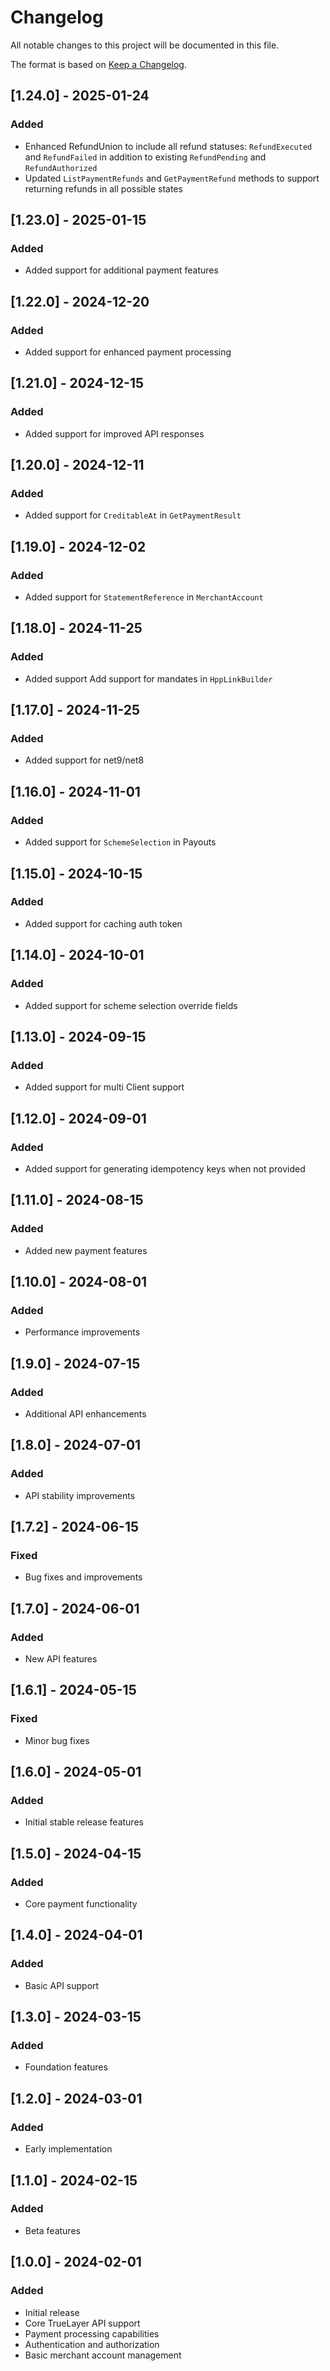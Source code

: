 # Changelog

All notable changes to this project will be documented in this file.

The format is based on [Keep a Changelog](https://keepachangelog.com/en/1.0.0/).

## [1.24.0] - 2025-01-24

### Added

- Enhanced RefundUnion to include all refund statuses: `RefundExecuted` and `RefundFailed` in addition to existing `RefundPending` and `RefundAuthorized`
- Updated `ListPaymentRefunds` and `GetPaymentRefund` methods to support returning refunds in all possible states

## [1.23.0] - 2025-01-15

### Added

- Added support for additional payment features

## [1.22.0] - 2024-12-20

### Added

- Added support for enhanced payment processing

## [1.21.0] - 2024-12-15

### Added

- Added support for improved API responses

## [1.20.0] - 2024-12-11

### Added

- Added support for `CreditableAt` in `GetPaymentResult`

## [1.19.0] - 2024-12-02

### Added

- Added support for `StatementReference` in `MerchantAccount`

## [1.18.0] - 2024-11-25

### Added

- Added support Add support for mandates in `HppLinkBuilder`

## [1.17.0] - 2024-11-25

### Added

- Added support for net9/net8

## [1.16.0] - 2024-11-01

### Added

- Added support for `SchemeSelection` in Payouts

## [1.15.0] - 2024-10-15

### Added

- Added support for caching auth token

## [1.14.0] - 2024-10-01

### Added

- Added support for scheme selection override fields

## [1.13.0] - 2024-09-15

### Added

- Added support for multi Client support

## [1.12.0] - 2024-09-01

### Added

- Added support for generating idempotency keys when not provided

## [1.11.0] - 2024-08-15

### Added

- Added new payment features

## [1.10.0] - 2024-08-01

### Added

- Performance improvements

## [1.9.0] - 2024-07-15

### Added

- Additional API enhancements

## [1.8.0] - 2024-07-01

### Added

- API stability improvements

## [1.7.2] - 2024-06-15

### Fixed

- Bug fixes and improvements

## [1.7.0] - 2024-06-01

### Added

- New API features

## [1.6.1] - 2024-05-15

### Fixed

- Minor bug fixes

## [1.6.0] - 2024-05-01

### Added

- Initial stable release features

## [1.5.0] - 2024-04-15

### Added

- Core payment functionality

## [1.4.0] - 2024-04-01

### Added

- Basic API support

## [1.3.0] - 2024-03-15

### Added

- Foundation features

## [1.2.0] - 2024-03-01

### Added

- Early implementation

## [1.1.0] - 2024-02-15

### Added

- Beta features

## [1.0.0] - 2024-02-01

### Added

- Initial release
- Core TrueLayer API support
- Payment processing capabilities
- Authentication and authorization
- Basic merchant account management